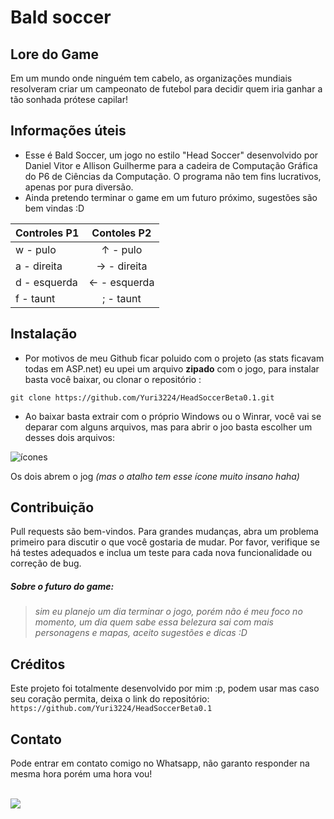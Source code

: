 # Bald soccer


## Lore do Game

Em um mundo onde ninguém tem cabelo, as organizações mundiais resolveram criar um campeonato
de futebol para decidir quem iria ganhar a tão sonhada prótese capilar!

## Informações úteis

* Esse é Bald Soccer, um jogo no estilo "Head Soccer" desenvolvido por Daniel Vitor e Allison Guilherme
para a cadeira de Computação Gráfica do P6 de Ciências da Computação.
O programa não tem fins lucrativos, apenas por pura diversão.
* Ainda pretendo terminar o game em um futuro próximo, sugestões são bem vindas :D


| Controles P1 | Contoles P2 |
| ------------- |:-------------:|
| w - pulo      | ↑ - pulo      |
| a - direita   | → - direita   |
| d - esquerda  | ← - esquerda  |
| f - taunt     | ; - taunt     |




## Instalação

* Por motivos de meu Github ficar poluido com o projeto (as stats ficavam todas em ASP.net) eu upei um arquivo **zipado** com o jogo, para instalar basta você baixar, ou clonar o repositório :

```git clone https://github.com/Yuri3224/HeadSoccerBeta0.1.git```

* Ao baixar basta extrair com o próprio Windows ou o Winrar, você vai se deparar com alguns arquivos, mas para abrir o joo basta escolher um desses dois arquivos:

![ícones](https://cdn.discordapp.com/attachments/537311530346217484/1099314042004312074/Screenshot_2.png "ícones")

Os dois abrem o jog *(mas o atalho tem esse ícone muito insano haha)*

## Contribuição
Pull requests são bem-vindos. Para grandes mudanças, abra um problema primeiro para discutir o que você gostaria de mudar.
Por favor, verifique se há testes adequados e inclua um teste para cada nova funcionalidade ou correção de bug.

##### Sobre o futuro do game:
>*sim eu planejo um dia terminar o jogo, porém não é meu foco no momento, um dia quem sabe essa belezura sai com mais personagens e mapas, aceito sugestões e dicas :D*



## Créditos 
Este projeto foi totalmente desenvolvido por mim :p, podem usar mas caso seu coração permita, deixa o link do repositório: 
```https://github.com/Yuri3224/HeadSoccerBeta0.1```

## Contato 
Pode entrar em contato comigo no Whatsapp, não garanto responder na mesma hora porém uma hora vou!

<br>
 <a href="https://wa.me/5583988733210?text=Opa,%20Vitor!%20Tudo%20beleza?" target="_blank"><img src="https://img.shields.io/badge/-WhatsApp-%2325c862?style=for-the-badge&logo=whatsapp&logoColor=white" target="_blank"></a> 


